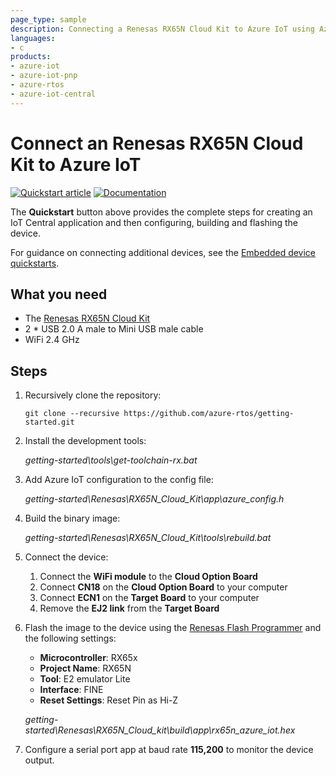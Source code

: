 ```yaml
---
page_type: sample
description: Connecting a Renesas RX65N Cloud Kit to Azure IoT using Azure RTOS
languages:
- c
products:
- azure-iot
- azure-iot-pnp
- azure-rtos
- azure-iot-central
---
```


# Connect an Renesas RX65N Cloud Kit to Azure IoT

[![Quickstart article](../../docs/media/docs-link-buttons/azure-quickstart.svg)](https://docs.microsoft.com/azure/iot-develop/quickstart-devkit-renesas-rx65n-cloud-kit)
[![Documentation](../../docs/media/docs-link-buttons/azure-documentation.svg)](https://docs.microsoft.com/azure/iot-develop/)

The **Quickstart** button above provides the complete steps for creating an IoT Central application and then configuring, building and flashing the device.

For guidance on connecting additional devices, see the [Embedded device quickstarts](https://docs.microsoft.com/azure/iot-develop/quickstart-devkit-mxchip-az3166).

## What you need

* The [Renesas RX65N Cloud Kit](https://www.renesas.com/products/microcontrollers-microprocessors/rx-32-bit-performance-efficiency-mcus/rx65n-cloud-kit-renesas-rx65n-cloud-kit)
* 2 * USB 2.0 A male to Mini USB male cable
* WiFi 2.4 GHz

## Steps

1. Recursively clone the repository:
    ```shell
    git clone --recursive https://github.com/azure-rtos/getting-started.git
    ```

1. Install the development tools:

    *getting-started\tools\get-toolchain-rx.bat*

1. Add Azure IoT configuration to the config file:
    
    *getting-started\Renesas\RX65N_Cloud_Kit\app\azure_config.h*
    
1. Build the binary image:

    *getting-started\Renesas\RX65N_Cloud_Kit\tools\rebuild.bat*

1. Connect the device:
    1. Connect the **WiFi module** to the **Cloud Option Board**
    1. Connect **CN18** on the **Cloud Option Board** to your computer
    1. Connect **ECN1** on the **Target Board** to your computer
    1. Remove the **EJ2 link** from the **Target Board**

1. Flash the image to the device using the [Renesas Flash Programmer](https://www.renesas.com/software-tool/renesas-flash-programmer-programming-gui) and the following settings:
    * **Microcontroller**: RX65x
    * **Project Name**: RX65N
    * **Tool**: E2 emulator Lite
    * **Interface**: FINE
    * **Reset Settings**: Reset Pin as Hi-Z

    *getting-started\Renesas\RX65N_Cloud_kit\build\app\rx65n_azure_iot.hex*

1. Configure a serial port app at baud rate **115,200** to monitor the device output.

